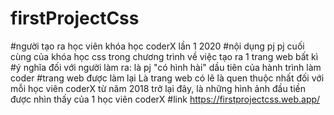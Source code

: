 # firstProjectCss
#người tạo ra
học viên khóa học coderX lần 1 2020
#nội dụng pj
pj cuối cùng của khóa học css trong chương trình về việc tạo ra 1 trang web bất kì
#ý nghĩa đối với người làm ra:
là pj "có hình hài" dầu tiên của hành trình làm coder
#trang web được làm lại
Là trang web có lẽ là quen thuộc nhất đối với mỗi học viên coderX từ năm 2018 trở lại đây, là những hình ảnh đầu tiền được nhìn thấy của 1 học viên coderX
#link
https://firstprojectcss.web.app/
